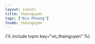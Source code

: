 ```yaml
---
layout: sieutv
title: thainguyen
tags: ["Địa Phương"]
thumb: thainguyen
---
```

{% include tvpro key="vn_thainguyen" %}